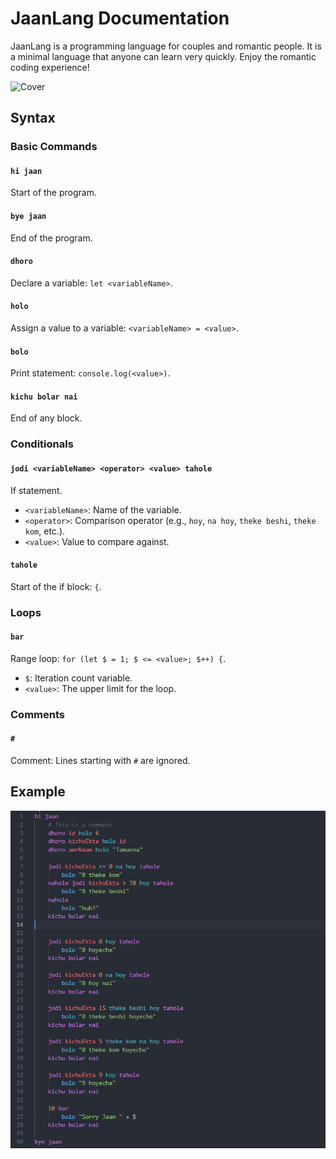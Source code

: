 # JaanLang Documentation

JaanLang is a programming language for couples and romantic people. It is a minimal language that anyone can learn very quickly. Enjoy the romantic coding experience!

![Cover](https://github.com/itsfuad/JaanLang/blob/main/cover.png)

## Syntax

### Basic Commands

#### `hi jaan`
Start of the program.

#### `bye jaan`
End of the program.

#### `dhoro`
Declare a variable: `let <variableName>`.

#### `holo`
Assign a value to a variable: `<variableName> = <value>`.

#### `bolo`
Print statement: `console.log(<value>)`.

#### `kichu bolar nai`
End of any block.

### Conditionals

#### `jodi <variableName> <operator> <value> tahole`
If statement.

- `<variableName>`: Name of the variable.
- `<operator>`: Comparison operator (e.g., `hoy`, `na hoy`, `theke beshi`, `theke kom`, etc.).
- `<value>`: Value to compare against.

#### `tahole`
Start of the if block: `{`.

### Loops

#### `bar`
Range loop: `for (let $ = 1; $ <= <value>; $++) {`.

- `$`: Iteration count variable.
- `<value>`: The upper limit for the loop.

### Comments

#### `#`
Comment: Lines starting with `#` are ignored.

## Example

![Example Code](./example.png)
